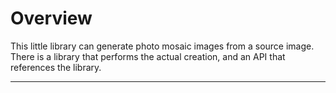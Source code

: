 ﻿# Overview
This little library can generate photo mosaic images from a source image. There is a library that performs the actual 
creation, and an API that references the library.

---